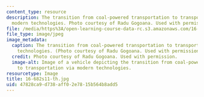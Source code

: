 ```yaml
---
content_type: resource
description: The transition from coal-powered transportation to transportation via
  modern technologies. Photo courtesy of Radu Gogoana. Used with permission.
file: /media/https%3A/open-learning-course-data-rc.s3.amazonaws.com/16-682-technology-in-transportation-spring-2011/47828ca9d738aff02e7815b564b8add5_16-682s11-th.jpg
file_type: image/jpeg
image_metadata:
  caption: The transition from coal-powered transportation to transportation via modern
    technologies. (Photo courtesy of Radu Gogoana. Used with permission.)
  credit: Photo courtesy of Radu Gogoana. Used with permission.
  image-alt: Image of a vehicle depicting the transition from coal-powered transportation
    to transportation via modern technologies.
resourcetype: Image
title: 16-682s11-th.jpg
uid: 47828ca9-d738-aff0-2e78-15b564b8add5
---
```

